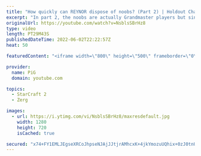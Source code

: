 ```yaml
---
title: "How quickly can REYNOR dispose of noobs? (Part 2) | Holdout Challenge - StarCraft 2"
excerpt: "In part 2, the noobs are actually Grandmaster players but since they're not pros they're still considered noobs to Reynor.  We paid Reynor to 1v1 noobs in StarCraft 2. The challenge: the noobs needed to stay in the match for as long as possible. How did they fare against an actual Zerg Championship player?"
originalUrl: https://youtube.com/watch?v=NsblsSBrHz8
type: video
length: PT29M43S
publishedDateTime: 2022-06-02T22:22:57Z
heat: 50

featuredContent: "<iframe width=\"800\" height=\"500\" frameborder=\"0\" src=\"https://www.youtube.com/embed/NsblsSBrHz8\" allow=\"accelerometer; autoplay; encrypted-media; gyroscope; picture-in-picture\" allowfullscreen></iframe>"

provider:
  name: PiG
  domain: youtube.com

topics:
  - StarCraft 2
  - Zerg

images:
  - url: https://i.ytimg.com/vi/NsblsSBrHz8/maxresdefault.jpg
    width: 1280
    height: 720
    isCached: true

secured: "x74+FY1EMLJEgseXRCoJhpseNJAjJJtjrAMhcxK+4jkYmozuUQhix+0zJ0tnUmOEtgrpjdABCTMRJLqdtu3IXCZp6jHrgZTiQVUYRO0HDs8TSprYB5vbgd9ruiBjwdTfW2hwOaINIri+oi6LvYPZfjlyEkHTa9wliH4DWiEYu1y22S4BD2avTZSd1FVSYJkITIOt2Jr7TQyp3RgjVM4ZXDszNW0J19jLlyIp7clL3LsmXTjkJrfQsZUac1c9qIsSFfLlpmEiHyrHBH9MAcPL70gCPiwFIzuC4jlGoOmQfKvfOaNbMateKEwFdybkLsLKQBO/00Lni3jyZZdHMZ0T/wHgqThpPHDa7W3mhk2l4x7OempXCqO9d0frSrktyfYeaSweJ95UuDg2i/yJfcVAfEbuFtvGUdYRcP9++P+YEqE=;uuGrwnR7AM8BMgyOEZdkXg=="
---
```


